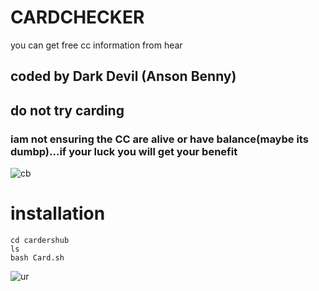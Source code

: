 # CARDCHECKER
you can get free cc information from hear
## coded by Dark  Devil (Anson Benny)
## do not try carding

### iam not ensuring the CC are alive or have balance(maybe its dumbp)...if your luck you will get your benefit
![cb](https://user-images.githubusercontent.com/56509491/67160191-c2fe3280-f36b-11e9-9caf-b1947b9c1bda.JPG)

# installation

``` 
cd cardershub
ls
bash Card.sh

```


![ur](https://user-images.githubusercontent.com/56509491/66862492-9e423d80-efae-11e9-8b2f-004d5381297a.png)
